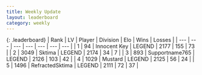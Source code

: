 ```yaml
---
title: Weekly Update
layout: leaderboard
category: weekly
---
```


{: .leaderboard}
| Rank | LV | Player | Division | Elo | Wins | Losses |
| --- | --- | --- | --- | --- | --- | --- |
| <span data-change="10">1</span> | 94 | <span title="ID: 773025">Innocent Key</span> | LEGEND | <span data-change="198">2177</span> | <span data-change="133">155</span> | <span data-change="63">73</span> |
| <span data-change="-">2</span> | 3049 | <span title="ID: 353063">Sktima</span> | LEGEND | <span data-change="-">2174</span> | <span data-change="-">34</span> | <span data-change="-">7</span> |
| <span data-change="6">3</span> | 893 | <span title="ID: 188640">Supportname765</span> | LEGEND | <span data-change="123">2126</span> | <span data-change="98">103</span> | <span data-change="41">42</span> |
| <span data-change="-2">4</span> | 1029 | <span title="ID: 611082">Mustard</span> | LEGEND | <span data-change="80">2125</span> | <span data-change="47">56</span> | <span data-change="22">24</span> |
| <span data-change="3">5</span> | 1496 | <span title="ID: 402846">RefractedSktima</span> | LEGEND | <span data-change="106">2111</span> | <span data-change="65">72</span> | <span data-change="32">37</span> |